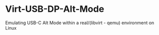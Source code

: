 # Virt-USB-DP-Alt-Mode
Emulating USB-C Alt Mode within a real/(libvirt - qemu) environment on Linux 
